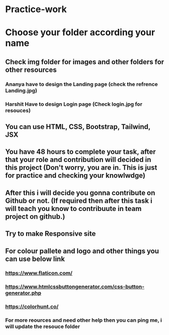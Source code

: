 # Practice-work
# Choose your folder according your name
## Check img folder for images and other folders for other resources

### Ananya have to design the Landing page (check the refrence Landing.jpg)
### Harshit Have to design Login page (Check login.jpg for resouces)

## You can use HTML, CSS, Bootstrap, Tailwind, JSX

## You have 48 hours to complete your task, after that your role and contribution will decided in this project (Don't worry, you are in. This is just for practice and checking your knowlwdge)

## After this i will decide you gonna contribute on Github or not. (If required then after this task i will teach you know to contribuute in team project on github.)

## Try to make Responsive site
## For colour pallete and logo and other things you can use below link

### https://www.flaticon.com/
### https://www.htmlcssbuttongenerator.com/css-button-generator.php
### https://colorhunt.co/

### For more reources and need other help then you can ping me, i will update the resouce folder

